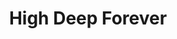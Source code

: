 ---
layout: archive_film
permalink: en/archive/2021/music-video/high-deep-forever

title: High Deep Forever
director: Daria Kosiakevich
country: Ukraine
description: An old Ukrainian legend tells of love between an ordinary boy Prut and the daughter of the mountain king Hoverla. Cursed love finds a new form of existence to remain high and deep forever.
category: music-video
image_folder: images/films/archive/2021/music-video/high-deep-forever
is_winner: false
submission_year: 2021
lang: en
---